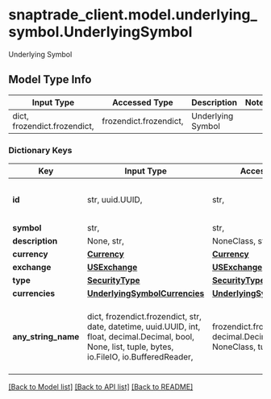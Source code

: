 # snaptrade_client.model.underlying_symbol.UnderlyingSymbol

Underlying Symbol

## Model Type Info
Input Type | Accessed Type | Description | Notes
------------ | ------------- | ------------- | -------------
dict, frozendict.frozendict,  | frozendict.frozendict,  | Underlying Symbol | 

### Dictionary Keys
Key | Input Type | Accessed Type | Description | Notes
------------ | ------------- | ------------- | ------------- | -------------
**id** | str, uuid.UUID,  | str,  |  | [optional] value must be a uuid
**symbol** | str,  | str,  |  | [optional] 
**description** | None, str,  | NoneClass, str,  |  | [optional] 
**currency** | [**Currency**](Currency.md) | [**Currency**](Currency.md) |  | [optional] 
**exchange** | [**USExchange**](USExchange.md) | [**USExchange**](USExchange.md) |  | [optional] 
**type** | [**SecurityType**](SecurityType.md) | [**SecurityType**](SecurityType.md) |  | [optional] 
**currencies** | [**UnderlyingSymbolCurrencies**](UnderlyingSymbolCurrencies.md) | [**UnderlyingSymbolCurrencies**](UnderlyingSymbolCurrencies.md) |  | [optional] 
**any_string_name** | dict, frozendict.frozendict, str, date, datetime, uuid.UUID, int, float, decimal.Decimal, bool, None, list, tuple, bytes, io.FileIO, io.BufferedReader,  | frozendict.frozendict, str, decimal.Decimal, BoolClass, NoneClass, tuple, bytes, FileIO | any string name can be used but the value must be the correct type | [optional]

[[Back to Model list]](../../README.md#documentation-for-models) [[Back to API list]](../../README.md#documentation-for-api-endpoints) [[Back to README]](../../README.md)


